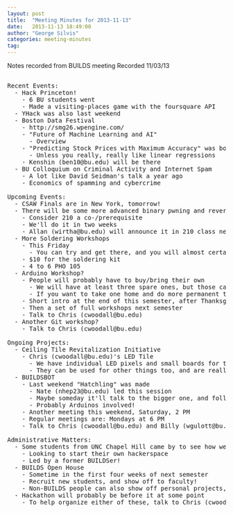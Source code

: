 ```yaml
---
layout: post
title:  "Meeting Minutes for 2013-11-13"
date:   2013-11-13 18:49:00
author: "George Silvis"
categories: meeting-minutes
tag: 
---
```


Notes recorded from BUILDS meeting
Recorded 11/03/13

<!-- more -->

<pre>

Recent Events:
  - Hack Princeton!
    - 6 BU students went
    - Made a visiting-places game with the foursquare API
  - YHack was also last weekend
  - Boston Data Festival
    - http://smg26.wpengine.com/
    - "Future of Machine Learning and AI"
      - Overview
    - "Predicting Stock Prices with Maximum Accuracy" was boring, alas
      - Unless you really, really like linear regressions
    - Kenshin (ben10@bu.edu) will be there
  - BU Colloquium on Criminal Activity and Internet Spam
    - A lot like David Seidman's talk a year ago
    - Economics of spamming and cybercrime

Upcoming Events:
  - CSAW Finals are in New York, tomorrow!
  - There will be some more advanced binary pwning and reversing seminars
    - Consider 210 a co-/prerequisite
    - We'll do it in two weeks
    - Allan (wirtha@bu.edu) will announce it in 210 class next Tuesday!  (finally)
  - More Soldering Workshops
    - This Friday
      - You can try and get there, and you will almost certailny get a slot
    - $10 for the soldering kit
    - 4 to 6 PHO 105
  - Arduino Workshop?
    - People will probably have to buy/bring their own
      - We will have at least three spare ones, but those can't leave the room
      - If you want to take one home and do more permanent things, you'll need your own
    - Short intro at the end of this semester, after Thanksgiving
    - Then a set of full workshops next semester
    - Talk to Chris (cwoodall@bu.edu)
  - Another Git workshop?
    - Talk to Chris (cwoodall@bu.edu)

Ongoing Projects:
  - Ceiling Tile Revitalization Initiative
    - Chris (cwoodall@bu.edu)'s LED Tile
      - We have individual LED pixels and small boards for them now
      - They can be used for other things too, and are really cheap
  - BUILDSBOT
    - Last weekend "Hatchling" was made
      - Nate (nhep23@bu.edu) led this session
      - Maybe someday it'll talk to the bigger one, and follow it around
      - Probably Arduinos involved!
    - Another meeting this weekend, Saturday, 2 PM
    - Regular meetings are: Mondays at 6 PM
    - Talk to Chris (cwoodall@bu.edu) and Billy (wgulott@bu.edu)

Administrative Matters:
  - Some students from UNC Chapel Hill came by to see how we have BUILDS set up
    - Looking to start their own hackerspace
    - Led by a former BUILDSer!
  - BUILDS Open House
    - Sometime in the first four weeks of next semester
    - Recruit new students, and show off to faculty!
    - Non-BUILDS people can also show off personal projects, too
  - Hackathon will probably be before it at some point
    - To help organize either of these, talk to Chris (cwoodall@bu.edu)

</pre>
